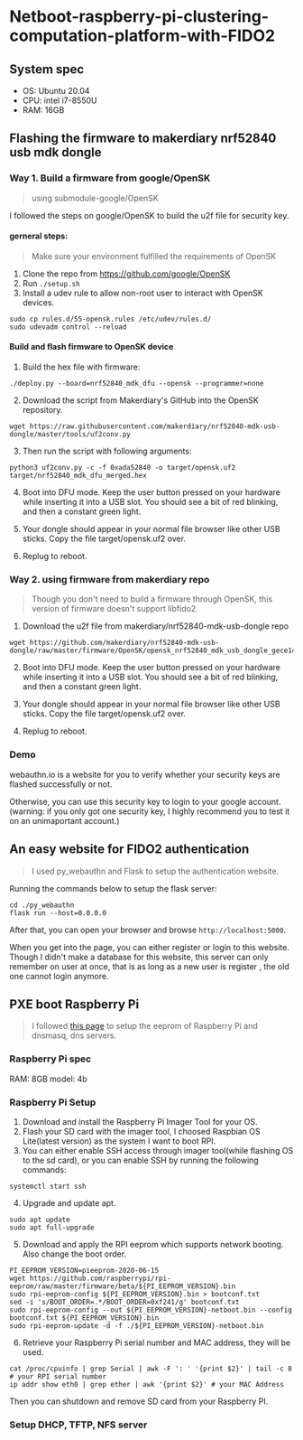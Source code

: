# Netboot-raspberry-pi-clustering-computation-platform-with-FIDO2

## System spec
* OS: Ubuntu 20.04
* CPU: intel i7-8550U 
* RAM: 16GB


## Flashing the firmware to makerdiary nrf52840 usb mdk dongle

### Way 1. Build a firmware from google/OpenSK 

> using submodule-google/OpenSK

I followed the steps on google/OpenSK to build the u2f file for security key.

#### gerneral steps:
> Make sure your environment fulfilled the requirements of OpenSK
1. Clone the repo from https://github.com/google/OpenSK
2. Run ```./setup.sh```
3. Install a udev rule to allow non-root user to interact with OpenSK devices.
```
sudo cp rules.d/55-opensk.rules /etc/udev/rules.d/
sudo udevadm control --reload
```

#### Build and flash firmware to OpenSK device
1. Build the hex file with firmware:
```
./deploy.py --board=nrf52840_mdk_dfu --opensk --programmer=none 
```

2. Download the script from Makerdiary's GitHub into the OpenSK repository.
```
wget https://raw.githubusercontent.com/makerdiary/nrf52840-mdk-usb-dongle/master/tools/uf2conv.py
```

3. Then run the script with following arguments:
```
python3 uf2conv.py -c -f 0xada52840 -o target/opensk.uf2 target/nrf52840_mdk_dfu_merged.hex
```

4. Boot into DFU mode. Keep the user button pressed on your hardware while inserting it into a USB slot. You should see a bit of red blinking, and then a constant green light.

5. Your dongle should appear in your normal file browser like other USB sticks. Copy the file target/opensk.uf2 over.

6. Replug to reboot.

### Way 2. using firmware from makerdiary repo

> Though you don't need to build a firmware through OpenSK, this version of firmware doesn't support libfido2.

1. Download the u2f file from makerdiary/nrf52840-mdk-usb-dongle repo
```
wget https://github.com/makerdiary/nrf52840-mdk-usb-dongle/raw/master/firmware/OpenSK/opensk_nrf52840_mdk_usb_dongle_gece14d7.uf2
```
2. Boot into DFU mode. Keep the user button pressed on your hardware while inserting it into a USB slot. You should see a bit of red blinking, and then a constant green light.

3. Your dongle should appear in your normal file browser like other USB sticks. Copy the file target/opensk.uf2 over.

4. Replug to reboot.

### Demo
webauthn.io is a website for you to verify whether your security keys are flashed successfully or not.

Otherwise, you can use this security key to login to your google account. (warning: if you only got one security key, I highly recommend you to test it on an unimaportant account.)

## An easy website for FIDO2 authentication

> I used py_webauthn and Flask to setup the authentication website.

Running the commands below to setup the flask server:
```
cd ./py_webauthn
flask run --host=0.0.0.0 
```

After that, you can open your browser and browse ```http://localhost:5000```.

When you get into the page, you can either register or login to this website. Though I didn't make a database for this website, this server can only remember on user at once, that is as long as a new user is register , the old one cannot login anymore.

## PXE boot Raspberry Pi

> I followed [this page](https://williamlam.com/2020/07/two-methods-to-network-boot-raspberry-pi-4.html) to setup the eeprom of Raspberry Pi and dnsmasq, dns servers.  

### Raspberry Pi spec

RAM: 8GB
model: 4b

### Raspberry Pi Setup
1. Download and install the Raspberry Pi Imager Tool for your OS.
2. Flash your SD card with the imager tool, I choosed Raspbian OS Lite(latest version) as the system I want to boot RPI.
3. You can either enable SSH access through imager tool(while flashing OS to the sd card), or you can enable SSH by running the following commands:
```
systemctl start ssh
```
4. Upgrade and update apt.
```
sudo apt update
sudo apt full-upgrade
```
5. Download and apply the RPI eeprom which supports network booting. Also change the boot order. 
```
PI_EEPROM_VERSION=pieeprom-2020-06-15
wget https://github.com/raspberrypi/rpi-eeprom/raw/master/firmware/beta/${PI_EEPROM_VERSION}.bin
sudo rpi-eeprom-config ${PI_EEPROM_VERSION}.bin > bootconf.txt
sed -i 's/BOOT_ORDER=.*/BOOT_ORDER=0xf241/g' bootconf.txt
sudo rpi-eeprom-config --out ${PI_EEPROM_VERSION}-netboot.bin --config bootconf.txt ${PI_EEPROM_VERSION}.bin
sudo rpi-eeprom-update -d -f ./${PI_EEPROM_VERSION}-netboot.bin
```
6. Retrieve your Raspberry Pi serial number and MAC address, they will be used.
```
cat /proc/cpuinfo | grep Serial | awk -F ': ' '{print $2}' | tail -c 8 # your RPI serial number
ip addr show eth0 | grep ether | awk '{print $2}' # your MAC Address
```
Then you can shutdown and remove SD card from your Raspberry PI.

### Setup DHCP, TFTP, NFS server
